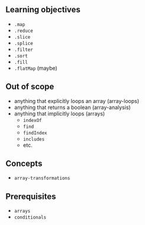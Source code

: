 ## Learning objectives

- `.map`
- `.reduce`
- `.slice`
- `.splice`
- `.filter`
- `.sort`
- `.fill`
- `.flatMap` (maybe)

## Out of scope

- anything that explicitly loops an array (array-loops)
- anything that returns a boolean (array-analysis)
- anything that implicitly loops (arrays)
  - `indexOf`
  - `find`
  - `findIndex`
  - `includes`
  - etc.

## Concepts

- `array-transformations`

## Prerequisites

- `arrays`
- `conditionals`
